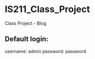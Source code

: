 # IS211_Class_Project
Class Project - Blog

Default login:
---------------
username: admin
password: password